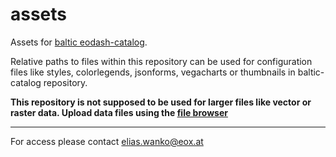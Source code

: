 # assets
Assets for [baltic eodash-catalog](https://github.com/baltic-gtif/baltic-catalog).

Relative paths to files within this repository can be used for configuration files like styles, colorlegends, jsonforms, vegacharts or thumbnails in baltic-catalog repository.

**This repository is not supposed to be used for larger files like vector or raster data. Upload data files using the [file browser](https://documentation.hub.eox.at/publishing-workflow-tutorial/#id-1-uploading-data-with-the-file-browser)**

---

For access please contact elias.wanko@eox.at
